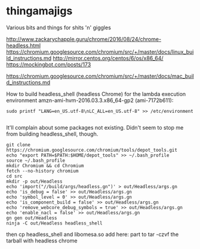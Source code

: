 # thingamajigs
Various bits and things for shits 'n' giggles



http://www.zackarychapple.guru/chrome/2016/08/24/chrome-headless.html
https://chromium.googlesource.com/chromium/src/+/master/docs/linux_build_instructions.md
http://mirror.centos.org/centos/6/os/x86_64/
https://mockingbot.com/posts/173

https://chromium.googlesource.com/chromium/src/+/master/docs/mac_build_instructions.md



How to build headless_shell (headless Chrome) for the lambda execution environment amzn-ami-hvm-2016.03.3.x86_64-gp2 (ami-7172b611):

```
sudo printf "LANG=en_US.utf-8\nLC_ALL=en_US.utf-8" >> /etc/environment
```

```sudo yum install -y git redhat-lsb python bzip2 tar pkgconfig atk-devel alsa-lib-devel bison binutils brlapi-devel bluez-libs-devel bzip2-devel cairo-devel cups-devel dbus-devel dbus-glib-devel expat-devel fontconfig-devel freetype-devel gcc-c++ GConf2-devel glib2-devel glibc.i686 gperf glib2-devel gtk2-devel gtk3-devel java-1.*.0-openjdk-devel libatomic libcap-devel libffi-devel libgcc.i686 libgnome-keyring-devel libjpeg-devel libstdc++.i686 libX11-devel libXScrnSaver-devel libXtst-devel libxkbcommon-x11-devel ncurses-compat-libs nspr-devel nss-devel pam-devel pango-devel pciutils-devel pulseaudio-libs-devel zlib.i686 httpd mod_ssl php php-cli python-psutil wdiff --enablerepo=epel
```

It'll complain about some packages not existing. Didn't seem to stop me from building headless_shell, though.

```
git clone https://chromium.googlesource.com/chromium/tools/depot_tools.git
echo "export PATH=$PATH:$HOME/depot_tools" >> ~/.bash_profile
source ~/.bash_profile
mkdir Chromium && cd Chromium
fetch --no-history chromium
cd src
mkdir -p out/Headless
echo 'import("//build/args/headless.gn")' > out/Headless/args.gn
echo 'is_debug = false' >> out/Headless/args.gn
echo 'symbol_level = 0' >> out/Headless/args.gn
echo 'is_component_build = false' >> out/Headless/args.gn
echo 'remove_webcore_debug_symbols = true' >> out/Headless/args.gn
echo 'enable_nacl = false' >> out/Headless/args.gn
gn gen out/Headless
ninja -C out/Headless headless_shell
```

then cp headless_shell and libomesa.so
add here: part to tar -czvf the tarball with headless chrome
